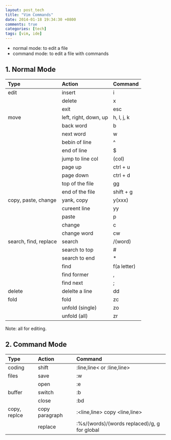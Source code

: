 ```yaml
---
layout: post_tech
title: "Vim Commands"
date: 2014-01-18 19:34:30 +0800
comments: true
categories: [tech]
tags: [vim, ide]
---
```


- normal mode: to edit a file
- command mode: to edit a file with commands

## 1. Normal Mode


| Type                  | Action                | Command                                      |
|:----------------------|:----------------------|:---------------------------------------------|
| edit                  | insert                | i                                            |
|                       | delete                | x                                            |
|                       | exit                  | esc                                          |
| move                  | left, right, down, up | h, l, j, k                                   |
|                       | back word             | b                                            |
|                       | next word             | w                                            |
|                       | bebin of line         | ^                                            |
|                       | end of line           | $                                            |
|                       | jump to line col      | (col)|                                       |
|                       | page up               | ctrl + u                                     |
|                       | page down             | ctrl + d                                     |
|                       | top of the file       | gg                                           |
|                       | end of the file       | shift + g                                    |
| copy, paste, change   | yank, copy            | y(xxx)                                       |
|                       | cureent line          | yy                                           |
|                       | paste                 | p                                            |
|                       | change                | c                                            |
|                       | change word           | cw                                           |
| search, find, replace | search                | /(word)                                      |
|                       | search to top         | #                                            |
|                       | search to end         | *                                            |
|                       | find                  | f(a letter)                                  |
|                       | find former           | ,                                            |
|                       | find next             | ;                                            |
| delete                | delelte a line        | dd                                           |
| fold                  | fold                  | zc                                           |
|                       | unfold (single)       | zo                                           |
|                       | unfold (all)          | zr                                           |


Note: all for editing.

## 2. Command Mode

| Type                  | Action                | Command                                      |
|:----------------------|:----------------------|:---------------------------------------------|
| coding                | shift                 | :line,line< or :line,line>                   |
| files                 | save                  | :w                                           |
|                       | open                  | :e                                           |
| buffer                | switch                | :b<n>                                        |
|                       | close                 | :bd                                          |
| copy, replce          | copy paragraph        | :<line,line> copy <line,line>                |
|                       | replace               | :%s/(words)/(words replaced)/g, g for global |


